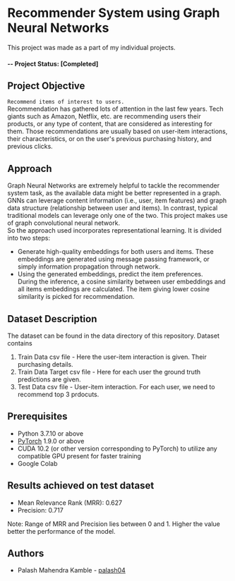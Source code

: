 # Recommender System using Graph Neural Networks
This project was made as a part of my individual projects.

#### -- Project Status: [Completed]

## Project Objective
`Recommend items of interest to users.` </br>
Recommendation has gathered lots of attention in the last few years. Tech giants such as Amazon, Netflix, etc. are recommending users their products, or any type of content, that are considered as interesting for them. Those recommendations are usually based on user-item interactions, their characteristics, or on the user's previous purchasing history, and previous clicks.

## Approach
Graph Neural Networks are extremely helpful to tackle the recommender system task, as the available data might be better represented in a graph.
GNNs can leverage content information (i.e., user, item features) and graph data structure (relationship between user and items). In contrast, typical traditional models can leverage only one of the two. 
This project makes use of graph convolutional neural network. </br>
So the approach used incorporates representational learning. It is divided into two steps:
- Generate high-quality embeddings for both users and items. These embeddings are generated using message passing framework, or simply information propagation through network.
- Using the generated embeddings, predict the item preferences.</br>
During the inference, a cosine similarity between user embeddings and all items embeddings are calculated. The item giving lower cosine similarity is picked for recommendation.



## Dataset Description
The dataset can be found in the data directory of this repository.
Dataset contains 
1. Train Data csv file - Here the user-item interaction is given. Their purchasing details.
2. Train Data Target csv file - Here for each user the ground truth predictions are given.
3. Test Data csv file - User-item interaction. For each user, we need to recommend top 3 prdocuts.

## Prerequisites
- Python 3.7.10 or above
- [PyTorch](https://pytorch.org/) 1.9.0 or above
- CUDA 10.2 (or other version corresponding to PyTorch) to utilize any compatible GPU present for faster training
- Google Colab

## Results achieved on test dataset</br>
- Mean Relevance Rank (MRR): 0.627 </br>
- Precision: 0.717

Note: Range of MRR and Precision lies between 0 and 1. Higher the value better the performance of the model.

## Authors
- Palash Mahendra Kamble - [palash04](https://github.com/palash04/)
